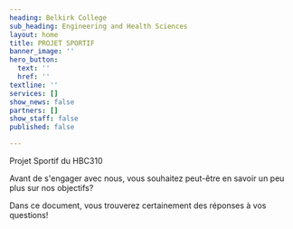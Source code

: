 ```yaml
---
heading: Belkirk College
sub_heading: Engineering and Health Sciences
layout: home
title: PROJET SPORTIF
banner_image: ''
hero_button:
  text: ''
  href: ''
textline: ''
services: []
show_news: false
partners: []
show_staff: false
published: false

---
```

Projet Sportif du HBC310

Avant de s'engager avec nous, vous souhaitez peut-être en savoir un peu plus sur nos objectifs?

Dans ce document, vous trouverez certainement des réponses à vos questions!